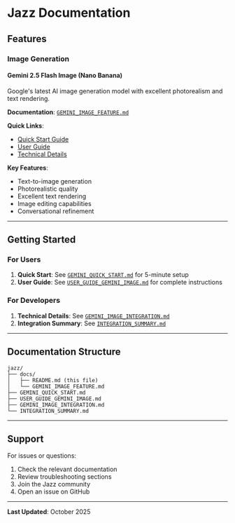 # Jazz Documentation

## Features

### Image Generation

#### Gemini 2.5 Flash Image (Nano Banana)
Google's latest AI image generation model with excellent photorealism and text rendering.

**Documentation**: [`GEMINI_IMAGE_FEATURE.md`](GEMINI_IMAGE_FEATURE.md)

**Quick Links**:
- [Quick Start Guide](../GEMINI_QUICK_START.md)
- [User Guide](../USER_GUIDE_GEMINI_IMAGE.md)
- [Technical Details](../GEMINI_IMAGE_INTEGRATION.md)

**Key Features**:
- Text-to-image generation
- Photorealistic quality
- Excellent text rendering
- Image editing capabilities
- Conversational refinement

---

## Getting Started

### For Users
1. **Quick Start**: See [`GEMINI_QUICK_START.md`](../GEMINI_QUICK_START.md) for 5-minute setup
2. **User Guide**: See [`USER_GUIDE_GEMINI_IMAGE.md`](../USER_GUIDE_GEMINI_IMAGE.md) for complete instructions

### For Developers
1. **Technical Details**: See [`GEMINI_IMAGE_INTEGRATION.md`](../GEMINI_IMAGE_INTEGRATION.md)
2. **Integration Summary**: See [`INTEGRATION_SUMMARY.md`](../INTEGRATION_SUMMARY.md)

---

## Documentation Structure

```
jazz/
├── docs/
│   ├── README.md (this file)
│   └── GEMINI_IMAGE_FEATURE.md
├── GEMINI_QUICK_START.md
├── USER_GUIDE_GEMINI_IMAGE.md
├── GEMINI_IMAGE_INTEGRATION.md
└── INTEGRATION_SUMMARY.md
```

---

## Support

For issues or questions:
1. Check the relevant documentation
2. Review troubleshooting sections
3. Join the Jazz community
4. Open an issue on GitHub

---

**Last Updated**: October 2025
